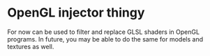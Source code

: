 # OpenGL injector thingy

For now can be used to filter and replace GLSL shaders in OpenGL programs.
In future, you may be able to do the same for models and textures as well.
